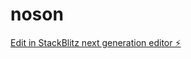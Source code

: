 # noson

[Edit in StackBlitz next generation editor ⚡️](https://stackblitz.com/~/github.com/khan7sh/noson)